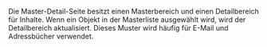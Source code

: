 ﻿Die Master-Detail-Seite besitzt einen Masterbereich und einen Detailbereich für Inhalte. Wenn ein Objekt in der Masterliste ausgewählt wird, wird der Detailbereich aktualisiert. Dieses Muster wird häufig für E-Mail und Adressbücher verwendet.